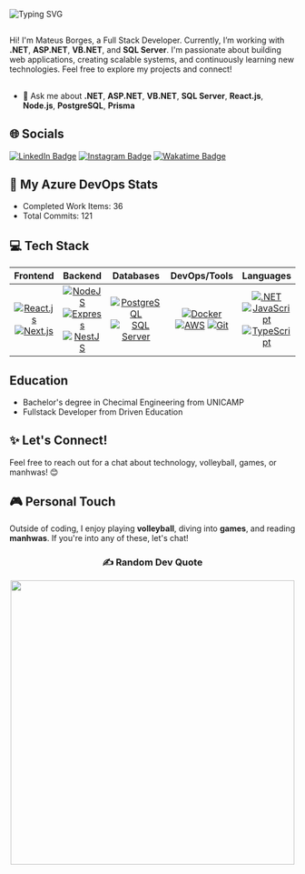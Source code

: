 ![Typing SVG](https://readme-typing-svg.demolab.com/?font=Fira+Code&weight=500&size=32&duration=1000&pause=1500&color=008F11&center=true&vCenter=true&width=860&lines=👋🏼+Hi+there!;🙋🏼‍♂️+My+name+is+Mateus+Borges%2C+I&#39;m+28;👨🏼‍💻+and+a+Full+Stack+Developer")

##

Hi! I'm Mateus Borges, a Full Stack Developer. Currently, I’m working with **.NET**, **ASP.NET**, **VB.NET**, and **SQL Server**. I'm passionate about building web applications, creating scalable systems, and continuously learning new technologies. Feel free to explore my projects and connect!

##

- 💬 Ask me about **.NET**, **ASP.NET**, **VB.NET**, **SQL Server**, **React.js**, **Node.js**, **PostgreSQL**, **Prisma**

## 🌐 Socials

[![LinkedIn Badge](https://img.shields.io/badge/LinkedIn-%230077B5.svg?logo=linkedin&logoColor=white)](https://linkedin.com/in/mat-borges "Connect on LinkedIn") [![Instagram Badge](https://img.shields.io/badge/-@matbborges-E4405F?style=flat&logo=Instagram&logoColor=white)](https://www.instagram.com/matbborges/ "Follow on Instagram") [![Wakatime Badge](https://wakatime.com/badge/user/65e091a8-99ff-49c6-96b2-fe7a9a3dd53c.svg)](https://wakatime.com/@65e091a8-99ff-49c6-96b2-fe7a9a3dd53c "See WakaTime Profile")

## 🚀 My Azure DevOps Stats
- Completed Work Items: 36  
- Total Commits: 121  

## 💻 Tech Stack

| **Frontend** | **Backend** | **Databases** | **DevOps/Tools** | **Languages** |
|:--------------:|:-------------:|:---------------:|:------------------:|:---------------:|
| [![React.js](https://img.shields.io/badge/React.js-61DAFB?style=for-the-badge&logo=react&logoColor=808080)](https://reactjs.org/) [![Next.js](https://img.shields.io/badge/Next.js-000000?style=for-the-badge&logo=nextdotjs&logoColor=ffffff)](https://nextjs.org/docs) | [![NodeJS](https://img.shields.io/badge/node.js-6DA55F?style=for-the-badge&logo=nodedotjs&logoColor=ffffff)](https://nodejs.org/en/) [![Express](http://img.shields.io/badge/express-000000?style=for-the-badge&logo=express&logoColor=ffffff)](https://expressjs.com/) [![NestJS](https://img.shields.io/badge/nest.js-E0234E?style=for-the-badge&logo=nestjs&logoColor=ffffff)](https://nestjs.com/) | [![PostgreSQL](http://img.shields.io/badge/PostgreSQL-4169E1?style=for-the-badge&logo=postgresql&logoColor=ffffff)](https://www.postgresql.org/) [![SQL Server](https://img.shields.io/badge/SQL%20Server-CC2927?style=for-the-badge&logo=microsoft-sql-server&logoColor=ffffff)](https://www.microsoft.com/en-us/sql-server) | [![Docker](http://img.shields.io/badge/docker-2496ED?style=for-the-badge&logo=docker&logoColor=ffffff)](https://docs.docker.com) [![AWS](http://img.shields.io/badge/AWS-FF9900?style=for-the-badge&logo=amazonaws&logoColor=ffffff)](https://aws.amazon.com) [![Git](http://img.shields.io/badge/git-F05032?style=for-the-badge&logo=git&logoColor=ffffff)](https://git-scm.com/) | [![.NET](http://img.shields.io/badge/.NET-512BD4?style=for-the-badge&logo=.net&logoColor=ffffff)](https://dotnet.microsoft.com/) [![JavaScript](https://img.shields.io/badge/javascript-F7DF1E?style=for-the-badge&logo=javascript&logoColor=808080)](https://developer.mozilla.org/en-US/docs/Web/JavaScript) [![TypeScript](http://img.shields.io/badge/TypeScript-3178C6?style=for-the-badge&logo=typescript&logoColor=ffffff)](https://www.typescriptlang.org/) |



<!--
## 📊 GitHub Stats
![Mateus' GitHub Stats](https://github-readme-stats.vercel.app/api?username=mat-borges&show_icons=true&hide_title=true&count_private=true&hide=prs)

## 🚀 Featured Projects
- [Project 1](https://github.com/mat-borges/project1): A brief description of the project and key technologies used.
- [Project 2](https://github.com/mat-borges/project2): A brief description of the project and key technologies used.
-->

## Education
 - Bachelor's degree in Checimal Engineering from UNICAMP
 - Fullstack Developer from Driven Education

## ✨ Let's Connect!
Feel free to reach out for a chat about technology, volleyball, games, or manhwas! 😊

## 🎮 Personal Touch
Outside of coding, I enjoy playing **volleyball**, diving into **games**, and reading **manhwas**. If you're into any of these, let's chat!

<h3 id="-random-dev-quote"  align="center">✍️ Random Dev Quote</h3>
<div align="center">
  <img width="500em" src="https://quotes-github-readme.vercel.app/api?type=horizontal&theme=tokyonight" />
</div>

##
